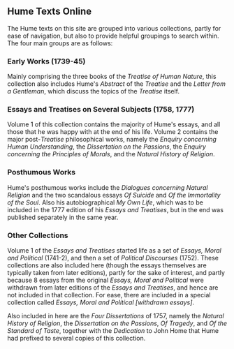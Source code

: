 ## Hume Texts Online

The Hume texts on this site are grouped into various collections, partly for ease of navigation, but also to provide helpful groupings to search within. The four main groups are as follows:

### Early Works (1739-45)

Mainly comprising the three books of the *Treatise of Human Nature*, this collection also includes Hume's *Abstract* of the *Treatise* and the *Letter from a Gentleman*, which discuss the topics of the *Treatise* itself.

### Essays and Treatises on Several Subjects (1758, 1777)

Volume 1 of this collection contains the majority of Hume's essays, and all those that he was happy with at the end of his life. Volume 2 contains the major post-*Treatise* philosophical works, namely the *Enquiry concerning Human Understanding*, the *Dissertation on the Passions*, the *Enquiry concerning the Principles of Morals*, and the *Natural History of Religion*.

### Posthumous Works

Hume's posthumous works include the *Dialogues concerning Natural Religion* and the two scandalous essays *Of Suicide* and *Of the Immortality of the Soul*. Also his autobiographical *My Own Life*, which was to be included in the 1777 edition of his *Essays and Treatises*, but in the end was published separately in the same year.

### Other Collections

Volume 1 of the *Essays and Treatises* started life as a set of *Essays, Moral and Political* (1741-2), and then a set of *Political Discourses* (1752). These collections are also included here (though the essays themselves are typically taken from later editions), partly for the sake of interest, and partly because 8 essays from the original *Essays, Moral and Political* were withdrawn from later editions of the *Essays and Treatises*, and hence are not included in that collection. For ease, there are included in a special collection called *Essays, Moral and Political [withdrawn essays]*.

Also included in here are the *Four Dissertations* of 1757, namely the *Natural History of Religion*, the *Dissertation on the Passions*, *Of Tragedy*, and *Of the Standard of Taste*, together with the *Dedication* to John Home that Hume had prefixed to several copies of this collection.

